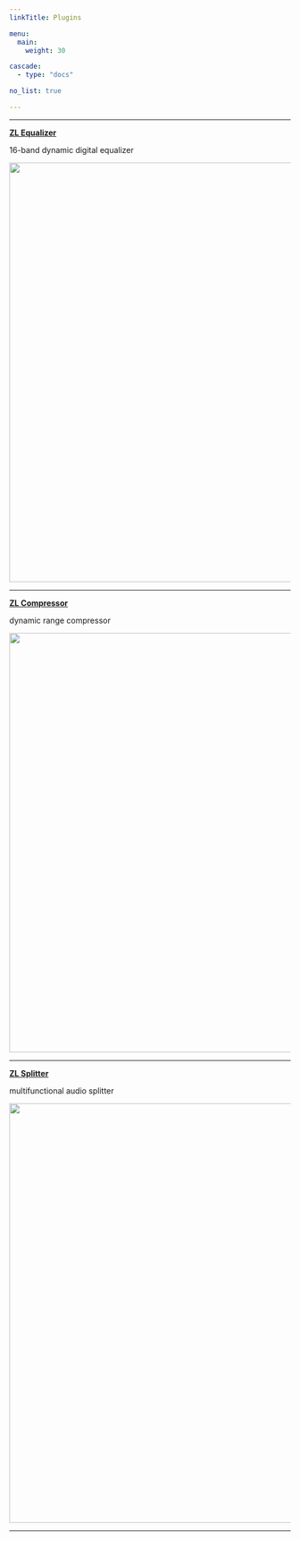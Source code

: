 ```yaml
---
linkTitle: Plugins

menu:
  main:
    weight: 30

cascade:
  - type: "docs"

no_list: true

---
```


___

**[ZL Equalizer](/plugins/zlequalizer)**

16-band dynamic digital equalizer

<img src="/images/zlequalizer/dark_crop.jpg" style="width:750px; max-width: 100%; height: auto" />

___

**[ZL Compressor](/plugins/zlcompressor)**

dynamic range compressor

<img src="/images/zlcompressor/dark_crop.jpg" style="width:750px; max-width: 100%; height: auto" />

___

**[ZL Splitter](/plugins/zlsplitter)**

multifunctional audio splitter

<img src="/images/zlsplitter/dark_crop.jpg" style="width:750px; max-width: 100%; height: auto" />

___
